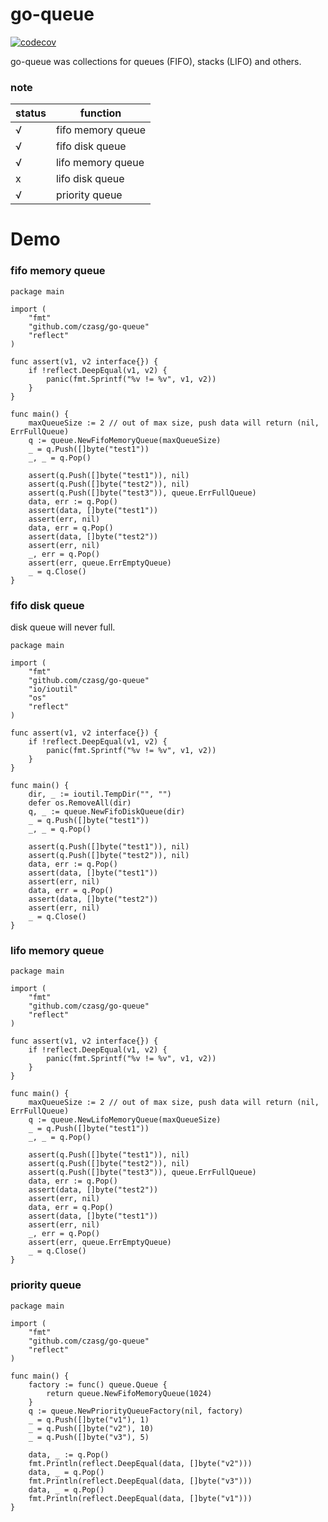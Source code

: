# go-queue
[![codecov](https://codecov.io/gh/czasg/go-queue/branch/main/graph/badge.svg?token=GMXXOKC4P8)](https://codecov.io/gh/czasg/go-queue)

go-queue was collections for queues (FIFO), stacks (LIFO) and others.

### note
|status|function|
|---|---|
|&radic;|fifo memory queue|
|&radic;|fifo disk queue|
|&radic;|lifo memory queue|
|x|lifo disk queue|
|&radic;|priority queue|

# Demo
### fifo memory queue
```golang
package main

import (
	"fmt"
	"github.com/czasg/go-queue"
	"reflect"
)

func assert(v1, v2 interface{}) {
	if !reflect.DeepEqual(v1, v2) {
		panic(fmt.Sprintf("%v != %v", v1, v2))
	}
}

func main() {
	maxQueueSize := 2 // out of max size, push data will return (nil, ErrFullQueue)
	q := queue.NewFifoMemoryQueue(maxQueueSize)
	_ = q.Push([]byte("test1"))
	_, _ = q.Pop()

	assert(q.Push([]byte("test1")), nil)
	assert(q.Push([]byte("test2")), nil)
	assert(q.Push([]byte("test3")), queue.ErrFullQueue)
	data, err := q.Pop()
	assert(data, []byte("test1"))
	assert(err, nil)
	data, err = q.Pop()
	assert(data, []byte("test2"))
	assert(err, nil)
	_, err = q.Pop()
	assert(err, queue.ErrEmptyQueue)
	_ = q.Close()
}
```

### fifo disk queue
disk queue will never full.
```golang
package main

import (
	"fmt"
	"github.com/czasg/go-queue"
	"io/ioutil"
	"os"
	"reflect"
)

func assert(v1, v2 interface{}) {
	if !reflect.DeepEqual(v1, v2) {
		panic(fmt.Sprintf("%v != %v", v1, v2))
	}
}

func main() {
	dir, _ := ioutil.TempDir("", "")
	defer os.RemoveAll(dir)
	q, _ := queue.NewFifoDiskQueue(dir)
	_ = q.Push([]byte("test1"))
	_, _ = q.Pop()

	assert(q.Push([]byte("test1")), nil)
	assert(q.Push([]byte("test2")), nil)
	data, err := q.Pop()
	assert(data, []byte("test1"))
	assert(err, nil)
	data, err = q.Pop()
	assert(data, []byte("test2"))
	assert(err, nil)
	_ = q.Close()
}
```

### lifo memory queue
```golang
package main

import (
	"fmt"
	"github.com/czasg/go-queue"
	"reflect"
)

func assert(v1, v2 interface{}) {
	if !reflect.DeepEqual(v1, v2) {
		panic(fmt.Sprintf("%v != %v", v1, v2))
	}
}

func main() {
	maxQueueSize := 2 // out of max size, push data will return (nil, ErrFullQueue)
	q := queue.NewLifoMemoryQueue(maxQueueSize)
	_ = q.Push([]byte("test1"))
	_, _ = q.Pop()

	assert(q.Push([]byte("test1")), nil)
	assert(q.Push([]byte("test2")), nil)
	assert(q.Push([]byte("test3")), queue.ErrFullQueue)
	data, err := q.Pop()
	assert(data, []byte("test2"))
	assert(err, nil)
	data, err = q.Pop()
	assert(data, []byte("test1"))
	assert(err, nil)
	_, err = q.Pop()
	assert(err, queue.ErrEmptyQueue)
	_ = q.Close()
}
```

### priority queue
```golang
package main

import (
	"fmt"
	"github.com/czasg/go-queue"
	"reflect"
)

func main() {
	factory := func() queue.Queue {
		return queue.NewFifoMemoryQueue(1024)
	}
	q := queue.NewPriorityQueueFactory(nil, factory)
	_ = q.Push([]byte("v1"), 1)
	_ = q.Push([]byte("v2"), 10)
	_ = q.Push([]byte("v3"), 5)

	data, _ := q.Pop()
	fmt.Println(reflect.DeepEqual(data, []byte("v2")))
	data, _ = q.Pop()
	fmt.Println(reflect.DeepEqual(data, []byte("v3")))
	data, _ = q.Pop()
	fmt.Println(reflect.DeepEqual(data, []byte("v1")))
}
```
